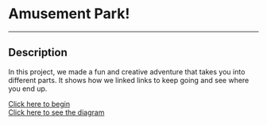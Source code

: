# Amusement Park!
---
## Description  
In this project, we made a fun and creative adventure that takes you into different parts. It shows how we linked links to keep going and see where you end up.   

[Click here to begin](Amusement-park.md)  
[Click here to see the diagram](https://docs.google.com/drawings/d/19x7k9tx-mQ3VZNj6MSB6amlszHdVUjWNEnauY0wbPKY/edit)
